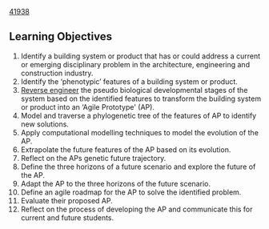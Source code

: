 [41938](/)
## Learning Objectives
1. Identify a building system or product that has or could address a current or emerging disciplinary problem in the architecture, engineering and construction industry.
1. Identify the ‘phenotypic’ features of a building system or product.
1. [Reverse engineer](Concepts/ReverseEngineer) the pseudo biological developmental stages of the system based on the identified features to transform the building system or product into an ‘Agile Prototype' (AP).
1. Model and traverse a phylogenetic tree of the features of AP to identify new solutions.
1. Apply computational modelling techniques to model the evolution of the AP.
1. Extrapolate the future features of the AP based on its evolution.
1. Reflect on the APs genetic future trajectory.
1. Define the three horizons of a future scenario and explore the future of the AP.
1. Adapt the AP to the three horizons of the future scenario.
1. Define an agile roadmap for the AP to solve the identified problem.
1. Evaluate their proposed AP.
1. Reflect on the process of developing the AP and communicate this for current and future students.
